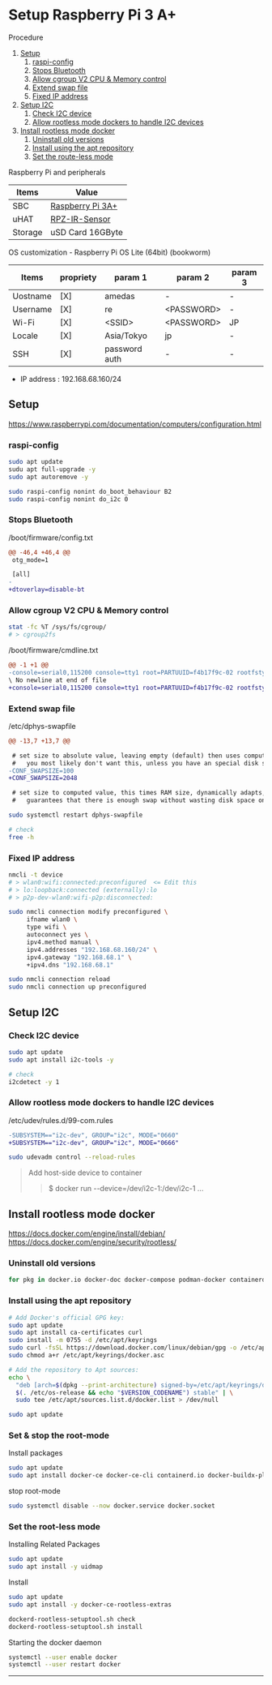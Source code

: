 # Setup Raspberry Pi 3 A+
Procedure

1. [Setup](#setup)
    1. [raspi-config](#raspi-config)
    1. [Stops Bluetooth](#stops-bluetooth)
    1. [Allow cgroup V2 CPU & Memory control](#allow-cgroup-v2-cpu--memory-control)
    1. [Extend swap file](#extend-swap-file)
    1. [Fixed IP address](#fixed-ip-address)
1. [Setup I2C](#setup-i2c)
    1. [Check I2C device](#check-i2c-device)
    1. [Allow rootless mode dockers to handle I2C devices](#allow-rootless-mode-dockers-to-handle-i2c-devices)
1. [Install rootless mode docker](#install-rootless-mode-docker)
    1. [Uninstall old versions](#uninstall-old-versions)
    1. [Install using the apt repository](#install-using-the-apt-repository)
    1. [Set the route-less mode](#set-the-route-less-mode)

Raspberry Pi and peripherals

|Items|Value|
|---|---|
|SBC|[Raspberry Pi 3A+](https://www.raspberrypi.com/products/raspberry-pi-3-model-a-plus/)|
|uHAT|[RPZ-IR-Sensor](https://www.indoorcorgielec.com/products/rpz-ir-sensor/)|
|Storage|uSD Card 16GByte|


OS customization - Raspberry Pi OS Lite (64bit) (bookworm)

|Items|propriety|param 1|param 2|param 3|
|---|---|---|---|---|
|Uostname|[X]|amedas|-|-|
|Username|[X]|re|\<PASSWORD\>|-|
|Wi-Fi|[X]|\<SSID\>|\<PASSWORD\>|JP|
|Locale|[X]|Asia/Tokyo|jp|-|
|SSH|[X]|password auth|-|-|

- IP address : 192.168.68.160/24

## Setup

https://www.raspberrypi.com/documentation/computers/configuration.html

### raspi-config
~~~sh
sudo apt update
sudu apt full-upgrade -y
sudo apt autoremove -y

sudo raspi-config nonint do_boot_behaviour B2
sudo raspi-config nonint do_i2c 0
~~~

### Stops Bluetooth

/boot/firmware/config.txt

~~~diff
@@ -46,4 +46,4 @@
 otg_mode=1

 [all]
-
+dtoverlay=disable-bt
~~~

### Allow cgroup V2 CPU & Memory control

~~~sh
stat -fc %T /sys/fs/cgroup/
# > cgroup2fs
~~~

/boot/firmware/cmdline.txt
~~~diff
@@ -1 +1 @@
-console=serial0,115200 console=tty1 root=PARTUUID=f4b17f9c-02 rootfstype=ext4 fsck.repair=yes rootwait cfg80211.ieee80211_regdom=JP
\ No newline at end of file
+console=serial0,115200 console=tty1 root=PARTUUID=f4b17f9c-02 rootfstype=ext4 fsck.repair=yes rootwait cfg80211.ieee80211_regdom=JP cgroup_enable=cpuset cgroup_enable=memory cgroup_memory=1 swapaccount=1
~~~

### Extend swap file

/etc/dphys-swapfile
~~~diff
@@ -13,7 +13,7 @@

 # set size to absolute value, leaving empty (default) then uses computed value
 #   you most likely don't want this, unless you have an special disk situation
-CONF_SWAPSIZE=100
+CONF_SWAPSIZE=2048

 # set size to computed value, this times RAM size, dynamically adapts,
 #   guarantees that there is enough swap without wasting disk space on excess
~~~ 
~~~sh
sudo systemctl restart dphys-swapfile

# check
free -h
~~~

### Fixed IP address

~~~sh
nmcli -t device
# > wlan0:wifi:connected:preconfigured  <= Edit this
# > lo:loopback:connected (externally):lo
# > p2p-dev-wlan0:wifi-p2p:disconnected:

sudo nmcli connection modify preconfigured \
     ifname wlan0 \
     type wifi \
     autoconnect yes \
     ipv4.method manual \
     ipv4.addresses "192.168.68.160/24" \
     ipv4.gateway "192.168.68.1" \
     +ipv4.dns "192.168.68.1"

sudo nmcli connection reload
sudo nmcli connection up preconfigured
~~~

## Setup I2C

### Check I2C device

~~~sh
sudo apt update
sudo apt install i2c-tools -y

# check
i2cdetect -y 1
~~~

### Allow rootless mode dockers to handle I2C devices

/etc/udev/rules.d/99-com.rules

~~~diff
-SUBSYSTEM=="i2c-dev", GROUP="i2c", MODE="0660"
+SUBSYSTEM=="i2c-dev", GROUP="i2c", MODE="0666"
~~~
~~~sh
sudo udevadm control --reload-rules
~~~

> Add host-side device to container
>> $ docker run --device=/dev/i2c-1:/dev/i2c-1 ...


## Install rootless mode docker

https://docs.docker.com/engine/install/debian/<br>
https://docs.docker.com/engine/security/rootless/

### Uninstall old versions

~~~sh
for pkg in docker.io docker-doc docker-compose podman-docker containerd runc; do sudo apt-get remove $pkg; done
~~~

### Install using the apt repository

~~~sh
# Add Docker's official GPG key:
sudo apt update
sudo apt install ca-certificates curl
sudo install -m 0755 -d /etc/apt/keyrings
sudo curl -fsSL https://download.docker.com/linux/debian/gpg -o /etc/apt/keyrings/docker.asc
sudo chmod a+r /etc/apt/keyrings/docker.asc

# Add the repository to Apt sources:
echo \
  "deb [arch=$(dpkg --print-architecture) signed-by=/etc/apt/keyrings/docker.asc] https://download.docker.com/linux/debian \
  $(. /etc/os-release && echo "$VERSION_CODENAME") stable" | \
  sudo tee /etc/apt/sources.list.d/docker.list > /dev/null

sudo apt update
~~~

### Set & stop the root-mode

Install packages

~~~sh
sudo apt update
sudo apt install docker-ce docker-ce-cli containerd.io docker-buildx-plugin docker-compose-plugin
~~~

stop root-mode

~~~sh
sudo systemctl disable --now docker.service docker.socket
~~~

### Set the root-less mode

Installing Related Packages
~~~sh
sudo apt update
sudo apt install -y uidmap
~~~

Install
~~~sh
sudo apt update
sudo apt install -y docker-ce-rootless-extras

dockerd-rootless-setuptool.sh check
dockerd-rootless-setuptool.sh install
~~~

Starting the docker daemon
~~~sh
systemctl --user enable docker
systemctl --user restart docker
~~~
---